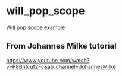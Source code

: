 # will_pop_scope

Will pop scope example

## From Johannes Milke tutorial

https://www.youtube.com/watch?v=P8Bhtcuf2Fc&ab_channel=JohannesMilke
